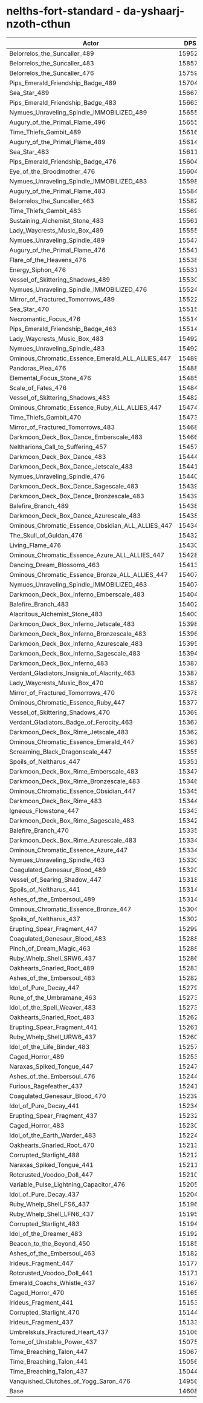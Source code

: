 # nelths-fort-standard - da-yshaarj-nzoth-cthun
| Actor | DPS | Increase |
|---|:---:|:---:|
|Belorrelos_the_Suncaller_489|159522|9.20%|
|Belorrelos_the_Suncaller_483|158573|8.55%|
|Belorrelos_the_Suncaller_476|157592|7.87%|
|Pips_Emerald_Friendship_Badge_489|157044|7.50%|
|Sea_Star_489|156672|7.24%|
|Pips_Emerald_Friendship_Badge_483|156631|7.22%|
|Nymues_Unraveling_Spindle_IMMOBILIZED_489|156557|7.17%|
|Augury_of_the_Primal_Flame_496|156551|7.16%|
|Time_Thiefs_Gambit_489|156164|6.90%|
|Augury_of_the_Primal_Flame_489|156140|6.88%|
|Sea_Star_483|156114|6.86%|
|Pips_Emerald_Friendship_Badge_476|156043|6.81%|
|Eye_of_the_Broodmother_476|156041|6.81%|
|Nymues_Unraveling_Spindle_IMMOBILIZED_483|155987|6.78%|
|Augury_of_the_Primal_Flame_483|155845|6.68%|
|Belorrelos_the_Suncaller_463|155824|6.66%|
|Time_Thiefs_Gambit_483|155690|6.57%|
|Sustaining_Alchemist_Stone_483|155619|6.52%|
|Lady_Waycrests_Music_Box_489|155558|6.48%|
|Nymues_Unraveling_Spindle_489|155472|6.42%|
|Augury_of_the_Primal_Flame_476|155410|6.38%|
|Flare_of_the_Heavens_476|155380|6.36%|
|Energy_Siphon_476|155310|6.31%|
|Vessel_of_Skittering_Shadows_489|155302|6.31%|
|Nymues_Unraveling_Spindle_IMMOBILIZED_476|155246|6.27%|
|Mirror_of_Fractured_Tomorrows_489|155222|6.25%|
|Sea_Star_470|155151|6.20%|
|Necromantic_Focus_476|155149|6.20%|
|Pips_Emerald_Friendship_Badge_463|155144|6.20%|
|Lady_Waycrests_Music_Box_483|154928|6.05%|
|Nymues_Unraveling_Spindle_483|154928|6.05%|
|Ominous_Chromatic_Essence_Emerald_ALL_ALLIES_447|154898|6.03%|
|Pandoras_Plea_476|154889|6.02%|
|Elemental_Focus_Stone_476|154850|6.00%|
|Scale_of_Fates_476|154848|6.00%|
|Vessel_of_Skittering_Shadows_483|154824|5.98%|
|Ominous_Chromatic_Essence_Ruby_ALL_ALLIES_447|154745|5.93%|
|Time_Thiefs_Gambit_470|154733|5.92%|
|Mirror_of_Fractured_Tomorrows_483|154687|5.89%|
|Darkmoon_Deck_Box_Dance_Emberscale_483|154663|5.87%|
|Neltharions_Call_to_Suffering_457|154574|5.81%|
|Darkmoon_Deck_Box_Dance_483|154440|5.72%|
|Darkmoon_Deck_Box_Dance_Jetscale_483|154415|5.70%|
|Nymues_Unraveling_Spindle_476|154402|5.69%|
|Darkmoon_Deck_Box_Dance_Sagescale_483|154395|5.69%|
|Darkmoon_Deck_Box_Dance_Bronzescale_483|154394|5.69%|
|Balefire_Branch_489|154385|5.68%|
|Darkmoon_Deck_Box_Dance_Azurescale_483|154384|5.68%|
|Ominous_Chromatic_Essence_Obsidian_ALL_ALLIES_447|154348|5.65%|
|The_Skull_of_Guldan_476|154326|5.64%|
|Living_Flame_476|154304|5.62%|
|Ominous_Chromatic_Essence_Azure_ALL_ALLIES_447|154286|5.61%|
|Dancing_Dream_Blossoms_463|154131|5.51%|
|Ominous_Chromatic_Essence_Bronze_ALL_ALLIES_447|154074|5.47%|
|Nymues_Unraveling_Spindle_IMMOBILIZED_463|154073|5.47%|
|Darkmoon_Deck_Box_Inferno_Emberscale_483|154045|5.45%|
|Balefire_Branch_483|154020|5.43%|
|Alacritous_Alchemist_Stone_483|154000|5.42%|
|Darkmoon_Deck_Box_Inferno_Jetscale_483|153981|5.40%|
|Darkmoon_Deck_Box_Inferno_Bronzescale_483|153964|5.39%|
|Darkmoon_Deck_Box_Inferno_Azurescale_483|153951|5.38%|
|Darkmoon_Deck_Box_Inferno_Sagescale_483|153948|5.38%|
|Darkmoon_Deck_Box_Inferno_483|153879|5.33%|
|Verdant_Gladiators_Insignia_of_Alacrity_463|153872|5.33%|
|Lady_Waycrests_Music_Box_470|153871|5.33%|
|Mirror_of_Fractured_Tomorrows_470|153781|5.27%|
|Ominous_Chromatic_Essence_Ruby_447|153773|5.26%|
|Vessel_of_Skittering_Shadows_470|153697|5.21%|
|Verdant_Gladiators_Badge_of_Ferocity_463|153674|5.19%|
|Darkmoon_Deck_Box_Rime_Jetscale_483|153629|5.16%|
|Ominous_Chromatic_Essence_Emerald_447|153618|5.15%|
|Screaming_Black_Dragonscale_447|153554|5.11%|
|Spoils_of_Neltharus_447|153517|5.09%|
|Darkmoon_Deck_Box_Rime_Emberscale_483|153479|5.06%|
|Darkmoon_Deck_Box_Rime_Bronzescale_483|153468|5.05%|
|Ominous_Chromatic_Essence_Obsidian_447|153456|5.04%|
|Darkmoon_Deck_Box_Rime_483|153446|5.04%|
|Igneous_Flowstone_447|153434|5.03%|
|Darkmoon_Deck_Box_Rime_Sagescale_483|153422|5.02%|
|Balefire_Branch_470|153358|4.98%|
|Darkmoon_Deck_Box_Rime_Azurescale_483|153349|4.97%|
|Ominous_Chromatic_Essence_Azure_447|153347|4.97%|
|Nymues_Unraveling_Spindle_463|153306|4.94%|
|Coagulated_Genesaur_Blood_489|153200|4.87%|
|Vessel_of_Searing_Shadow_447|153189|4.86%|
|Spoils_of_Neltharus_441|153148|4.83%|
|Ashes_of_the_Embersoul_489|153141|4.83%|
|Ominous_Chromatic_Essence_Bronze_447|153041|4.76%|
|Spoils_of_Neltharus_437|153027|4.75%|
|Erupting_Spear_Fragment_447|152990|4.72%|
|Coagulated_Genesaur_Blood_483|152888|4.65%|
|Pinch_of_Dream_Magic_463|152884|4.65%|
|Ruby_Whelp_Shell_SRW6_437|152860|4.64%|
|Oakhearts_Gnarled_Root_489|152833|4.62%|
|Ashes_of_the_Embersoul_483|152823|4.61%|
|Idol_of_Pure_Decay_447|152794|4.59%|
|Rune_of_the_Umbramane_463|152737|4.55%|
|Idol_of_the_Spell_Weaver_483|152736|4.55%|
|Oakhearts_Gnarled_Root_483|152628|4.48%|
|Erupting_Spear_Fragment_441|152616|4.47%|
|Ruby_Whelp_Shell_URW6_437|152601|4.46%|
|Idol_of_the_Life_Binder_483|152572|4.44%|
|Caged_Horror_489|152534|4.41%|
|Naraxas_Spiked_Tongue_447|152477|4.37%|
|Ashes_of_the_Embersoul_476|152446|4.35%|
|Furious_Ragefeather_437|152419|4.33%|
|Coagulated_Genesaur_Blood_470|152399|4.32%|
|Idol_of_Pure_Decay_441|152341|4.28%|
|Erupting_Spear_Fragment_437|152325|4.27%|
|Caged_Horror_483|152300|4.25%|
|Idol_of_the_Earth_Warder_483|152243|4.21%|
|Oakhearts_Gnarled_Root_470|152136|4.14%|
|Corrupted_Starlight_488|152123|4.13%|
|Naraxas_Spiked_Tongue_441|152111|4.12%|
|Rotcrusted_Voodoo_Doll_447|152102|4.12%|
|Variable_Pulse_Lightning_Capacitor_476|152053|4.08%|
|Idol_of_Pure_Decay_437|152041|4.07%|
|Ruby_Whelp_Shell_FS6_437|151968|4.02%|
|Ruby_Whelp_Shell_LFN6_437|151954|4.02%|
|Corrupted_Starlight_483|151945|4.01%|
|Idol_of_the_Dreamer_483|151921|3.99%|
|Beacon_to_the_Beyond_450|151852|3.95%|
|Ashes_of_the_Embersoul_463|151828|3.93%|
|Irideus_Fragment_447|151771|3.89%|
|Rotcrusted_Voodoo_Doll_441|151713|3.85%|
|Emerald_Coachs_Whistle_437|151677|3.83%|
|Caged_Horror_470|151659|3.81%|
|Irideus_Fragment_441|151536|3.73%|
|Corrupted_Starlight_470|151446|3.67%|
|Irideus_Fragment_437|151337|3.59%|
|Umbrelskuls_Fractured_Heart_437|151060|3.40%|
|Tome_of_Unstable_Power_437|150759|3.20%|
|Time_Breaching_Talon_447|150679|3.14%|
|Time_Breaching_Talon_441|150569|3.07%|
|Time_Breaching_Talon_437|150444|2.98%|
|Vanquished_Clutches_of_Yogg_Saron_476|149562|2.38%|
|Base|146088|0.00%|

